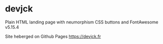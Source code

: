 # devjck
 
Plain HTML landing page with neumorphism CSS buttons and FontAwesome v5.15.4

Site heberged on Github Pages https://devjck.fr
